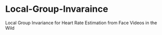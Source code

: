 # Local-Group-Invaraince
Local Group Invariance for Heart Rate Estimation from Face Videos in the Wild

